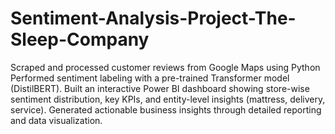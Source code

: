 # Sentiment-Analysis-Project-The-Sleep-Company
Scraped and processed customer reviews from Google Maps using Python
Performed sentiment labeling with a pre-trained Transformer model (DistilBERT).
Built an interactive Power BI dashboard showing store-wise sentiment distribution, key KPIs, and entity-level insights (mattress, delivery, service).
Generated actionable business insights through detailed reporting and data visualization.
